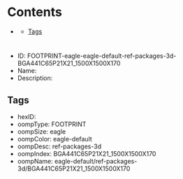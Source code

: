 



Contents
========

* [](#)
	* [Tags](#tags)

# 

- ID: FOOTPRINT-eagle-eagle-default-ref-packages-3d-BGA441C65P21X21_1500X1500X170
- Name: 
- Description: 

## Tags

- hexID: 
- oompType: FOOTPRINT
- oompSize: eagle
- oompColor: eagle-default
- oompDesc: ref-packages-3d
- oompIndex: BGA441C65P21X21_1500X1500X170
- oompName: eagle-default/ref-packages-3d/BGA441C65P21X21_1500X1500X170
